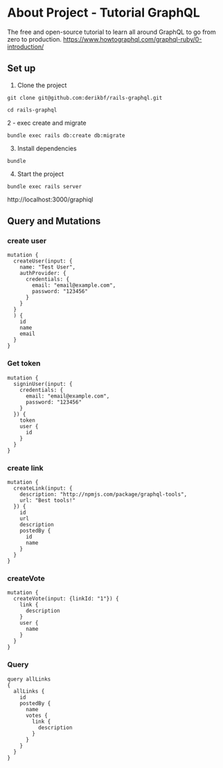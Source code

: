 # About Project - Tutorial GraphQL
The free and open-source tutorial to learn all around GraphQL to go from zero to production.
https://www.howtographql.com/graphql-ruby/0-introduction/



## Set up

1. Clone the project
```
git clone git@github.com:derikbf/rails-graphql.git
```
```
cd rails-graphql
```
2 - exec create and migrate
``` 
bundle exec rails db:create db:migrate
``` 
3. Install dependencies
``` 
bundle
``` 
4. Start the project
```
bundle exec rails server
```
http://localhost:3000/graphiql


## Query and Mutations
### create user
```
mutation {
  createUser(input: {
    name: "Test User",
    authProvider: {
      credentials: {
        email: "email@example.com",
        password: "123456"
      }
    }
  }
  ) {
    id
    name
    email
  }
}
```

### Get token
```
mutation {
  signinUser(input: {
    credentials: {
      email: "email@example.com",
      password: "123456"
    }
  }) {
    token
    user {
      id
    }
  }
}
```

### create link
```
mutation {
  createLink(input: {
    description: "http://npmjs.com/package/graphql-tools",
    url: "Best tools!"
  }) {
    id
    url
    description
    postedBy {
      id
      name
    }
  }
}
```

### createVote
```
mutation {
  createVote(input: {linkId: "1"}) {
    link {
      description
    }
    user {
      name
    }
  }
}
```

### Query
```
query allLinks
{
  allLinks {
    id
    postedBy {
      name
      votes {
        link {
          description
        }
      }
    }
  }
} 
```
